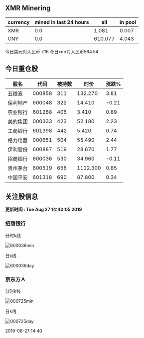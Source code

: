 ## XMR Minering

|currency|mined in last 24 hours|all|in pool|
|---|---|---|---|
|XMR|0.0|1.081|0.007|
|CNY|0.0|610.077|4.043|

今日美元对人民币 7.16	今日xmr对人民币564.54


## 今日重仓股 

|股名|代码|被持数|时价|涨跌%|
|---|---|---|---|---|
|五粮液|000858|311|132.270|3.81|
|保利地产|600048|322|14.410|-0.21|
|农业银行|601288|406|3.410|0.89|
|美的集团|000333|423|52.180|2.23|
|工商银行|601398|442|5.420|0.74|
|格力电器|000651|504|55.490|2.44|
|伊利股份|600887|519|28.670|1.77|
|招商银行|600036|530|34.960|-0.11|
|贵州茅台|600519|658|1112.300|0.85|
|中国平安|601318|690|87.800|0.34|

## 关注股信息
**更新时间 : Tue Aug 27 14:40:05 2019**
### 招商银行 
分时k线

![600036min](http://image.sinajs.cn/newchart/min/n/sh600036.gif)

日k线

![600036day](http://image.sinajs.cn/newchart/daily/n/sh600036.gif)

### 京东方Ａ 
分时k线

![000725min](http://image.sinajs.cn/newchart/min/n/sz000725.gif)

日k线

![000725day](http://image.sinajs.cn/newchart/daily/n/sz000725.gif)

2019-08-27 14:40